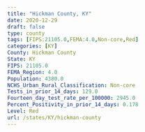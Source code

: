 ```yaml
---
title: "Hickman County, KY"
date: 2020-12-29
draft: false
type: county
tags: [FIPS:21105.0,FEMA:4.0,Non-core,Red]
categories: [KY]
County: Hickman County
State: KY
FIPS: 21105.0
FEMA_Region: 4.0
Population: 4380.0
NCHS_Urban_Rural_Classification: Non-core
Tests_in_prior_14_days: 129.0
Fourteen_day_test_rate_per_100000: 2945.0
Percent_Positivity_in_prior_14_days: 0.178
Level: Red
url: /states/KY/hickman-county
---
```



